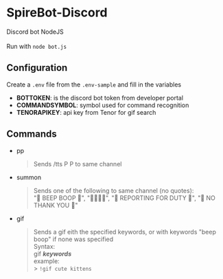 # SpireBot-Discord

Discord bot NodeJS <br>
<br>
Run with `node bot.js`

## Configuration

Create a `.env` file from the `.env-sample` and fill in the variables <br>

- **BOTTOKEN**: is the discord bot token from developer portal <br>
- **COMMANDSYMBOL**: symbol used for command recognition <br>
- **TENORAPIKEY**: api key from Tenor for gif search <br>

## Commands

- pp
  > Sends /tts P P to same channel <br>
- summon
  > Sends one of the following to same channel (no quotes): <br>
  > "🤖 BEEP BOOP 🤖", "🤖🤖🤖🤖", "🤖 REPORTING FOR DUTY 🤖", "🤖 NO THANK YOU 🤖" <br>
- gif
  > Sends a gif eith the specified keywords, or with keywords "beep boop" if none was specified <br>
  > Syntax: <br>
  > gif **_keywords_** <br>
  > example: <br> > `!gif cute kittens`
